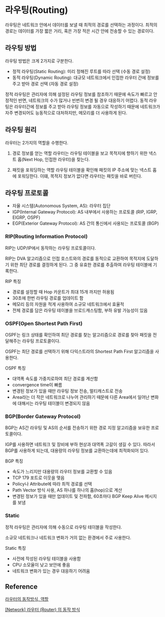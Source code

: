 # 라우팅(Routing)
라우팅은 네트워크 안에서 데이터를 보낼 때 최적의 경로를 선택하는 과정이다. 최적의 경로는 데이터를 가장 짧은 거리, 혹은 가장 적은 시간 안에 전송할 수 있는 경로이다.

## 라우팅 방법
라우팅 방법은 크게 2가지로 구분한다.
- 정적 라우팅(Static Routing): 미리 정해진 루트를 따라 선택 (수동 경로 설정)
- 동적 라우팅(Dynamic Routing): 대규모 네트워크에서 인접한 라우터 간에 정보를 주고 받아 경로 선택 (자동 경로 설정)

정적 라우팅은 관리자에 의해 설정된 라우팅 정보를 참조하기 때문에 속도가 빠르고 안정적인 반면, 네트워크의 수가 많거나 빈번히 변경 될 경우 대응하기 어렵다.
동적 라우팅은 라우터간에 정보를 주고 받아 라우팅 정보를 자동으로 작성하기 때문에 네트워크가 자주 변경되어도 능동적으로 대처하지만, 메모리를 더 사용하게 된다.

## 라우팅 원리
라우터는 2가지의 역할을 수행한다.

1. 경로 정보를 얻는 역할
라우터는 라우팅 테이블을 보고 목적지에 향하기 위한 넥스트 홉(Next Hop, 인접한 라우터)을 찾는다. 

2. 패킷을 포워딩하는 역할
라우팅 테이블을 확인해 패킷의 IP 주소에 맞는 넥스트 홉에 포워딩한다. 이떄, 목적지 정보가 없다면 라우터는 패킷을 바로 버린다.

## 라우팅 프로토콜
- 자율 시스템(Autonomous System, AS): 라우터 집단
- IGP(Internal Gateway Protocol): AS 내부에서 사용하는 프로토콜 (RIP, IGRP, EIGRP, OSPF)
- EGP(Exterior Gateway Protocol): AS 간의 통신에서 사용되는 프로토콜 (BGP)

### RIP(Routing Information Protocol)
RIP는 UDP/IP에서 동작하는 라우팅 프로토콜이다.

RIP는 DVA 알고리즘으로 인접 호스트와의 경로를 동적으로 교환하여 목적지에 도달하기 위한 최단 경로를 결정하게 된다. 그 중 유효한 경로를 추출하여 라우팅 테이블에 기록한다.

RIP 특징
- 경로를 설정할 때 Hop 카운트가 최대 15개 까지만 허용됨
- 30초에 한번 라우팅 경로를 업데이트 함
- 메모리 등의 자원을 적게 사용하여 소규모 네트워크에서 효율적
- 전체 경로를 담은 라우팅 테이블을 브로드캐스팅함, 부하 유발 가능성이 있음

### OSPF(Open Shortest Path First)
OSPF는 링크 상태를 확인하여 최단 경로를 찾는 알고리즘으로 경로를 찾아 패킷을 전달해주는 라우팅 프로토콜이다.

OSPF는 최단 경로를 선택하기 위해 다익스트라의 Shortest Path First 알고리즘을 사용한다.

OSPF 특징
- 대역폭 속도를 가중치로하여 최단 경로를 계산함
- convergence time이 빠름
- 변경된 정보가 있을 때만 라우팅 정보 전송, 멀티캐스트로 전송
- Area라는 더 작은 네트워크로 나누어 관리하기 때문에 다른 Area에서 일어난 변화에 대해서는 라우팅 테이블이 변경되지 않음

### BGP(Border Gateway Protocol)
BGP는 AS간 라우팅 및 AS의 순서를 전송하기 위한 경로 지정 알고리즘을 보유한 프로토콜이다.

IGP를 사용하면 네트워크 및 장비에 부하 현상과 대역폭 고갈이 생길 수 있다. 따라서 BGP를 사용하게 되는데, 대용량의 라우팅 정보를 교환하는데에 최적화되어 있다.

BGP 특징
- 속도가 느리지만 대용량의 라우터 정보를 교환할 수 있음
- TCP 179 포트로 이웃을 맺음
- Policy나 Attribute에 따라 최적 경로를 선택
- Path Vector 방식 사용, AS 하나를 하나의 홉(hop)으로 계산
- 변경된 정보가 있을 때만 업데이트 및 전파함, 60초마다 BGP Keep Alive 메시지를 보냄

### Static
정적 라우팅은 관리자에 의해 수동으로 라우팅 테이블을 작성한다.

소규모 네트워크나 네트워크 변화가 거의 없는 환경에서 주로 사용한다.

Static 특징
- 사전에 작성된 라우팅 테이블을 사용함
- CPU 소모율이 낮고 보안에 좋음
- 네트워크 변화가 있는 경우 대응하기 어려움


## Reference
[라우터의 동작방식, 역할](https://majjangjjang.tistory.com/153)

[\[Network\] 라우터 (Router) 의 동작 방식](https://haeunyah.tistory.com/98)
